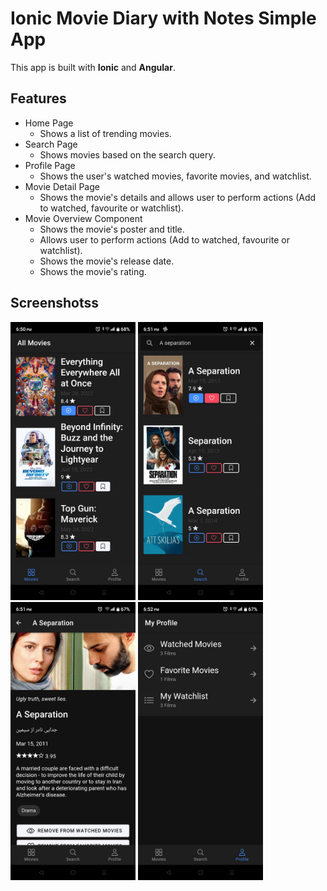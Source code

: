 # Ionic Movie Diary with Notes Simple App

This app is built with **Ionic** and **Angular**.

## Features

- Home Page
  - Shows a list of trending movies.
- Search Page
  - Shows movies based on the search query.
- Profile Page
  - Shows the user's watched movies, favorite movies, and watchlist.
- Movie Detail Page
  - Shows the movie's details and allows user to perform actions (Add to watched, favourite or watchlist).
- Movie Overview Component
  - Shows the movie's poster and title.
  - Allows user to perform actions (Add to watched, favourite or watchlist).
  - Shows the movie's release date.
  - Shows the movie's rating.

## Screenshotss

<div class="container">
  <img src="./assets/home.png" alt="Home Page" width="200" />
  <img src="./assets/search.png" alt="Search Page" width="200" />
  <img src="./assets/details.png" alt="Details Page" width="200" />
  <img src="./assets/profile.png" alt="Profile Page" width="200" />
</div>
